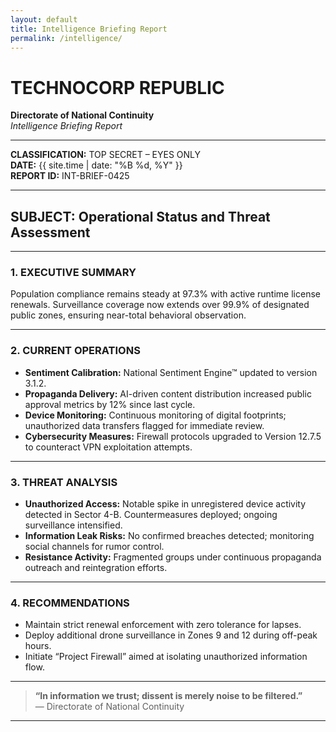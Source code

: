 ```yaml
---
layout: default
title: Intelligence Briefing Report
permalink: /intelligence/
---
```


# TECHNOCORP REPUBLIC  
**Directorate of National Continuity**  
*Intelligence Briefing Report*  

---

**CLASSIFICATION:** TOP SECRET – EYES ONLY  
**DATE:** {{ site.time | date: "%B %d, %Y" }}  
**REPORT ID:** INT-BRIEF-0425

---

## SUBJECT: Operational Status and Threat Assessment

---

### 1. EXECUTIVE SUMMARY  
Population compliance remains steady at 97.3% with active runtime license renewals. Surveillance coverage now extends over 99.9% of designated public zones, ensuring near-total behavioral observation.

---

### 2. CURRENT OPERATIONS  
- **Sentiment Calibration:** National Sentiment Engine™ updated to version 3.1.2.  
- **Propaganda Delivery:** AI-driven content distribution increased public approval metrics by 12% since last cycle.  
- **Device Monitoring:** Continuous monitoring of digital footprints; unauthorized data transfers flagged for immediate review.  
- **Cybersecurity Measures:** Firewall protocols upgraded to Version 12.7.5 to counteract VPN exploitation attempts.

---

### 3. THREAT ANALYSIS  
- **Unauthorized Access:** Notable spike in unregistered device activity detected in Sector 4-B. Countermeasures deployed; ongoing surveillance intensified.  
- **Information Leak Risks:** No confirmed breaches detected; monitoring social channels for rumor control.  
- **Resistance Activity:** Fragmented groups under continuous propaganda outreach and reintegration efforts.

---

### 4. RECOMMENDATIONS  
- Maintain strict renewal enforcement with zero tolerance for lapses.  
- Deploy additional drone surveillance in Zones 9 and 12 during off-peak hours.  
- Initiate “Project Firewall” aimed at isolating unauthorized information flow.

---

> **“In information we trust; dissent is merely noise to be filtered.”**  
> — Directorate of National Continuity

---
